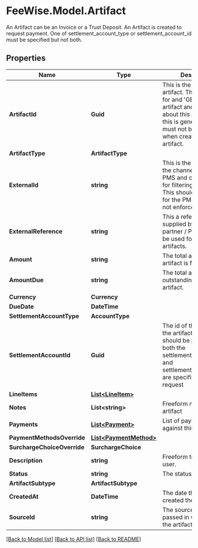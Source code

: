 # FeeWise.Model.Artifact
An Artifact can be an Invoice or a Trust Deposit. An Artifact is created to request payment. One of settlement_account_type or settlement_account_id must be specified but not both. 

## Properties

Name | Type | Description | Notes
------------ | ------------- | ------------- | -------------
**ArtifactId** | **Guid** | This is the uuid of the artifact. This will be used for and &#39;GET&#39; of the artifact and in webhooks about this artifact NB this is generated and must not be supplied when creating an artifact.  | [optional] 
**ArtifactType** | **ArtifactType** |  | 
**ExternalId** | **string** | This is the id supplied by the channel partner / PMS and can be used for filtering artifacts. This should be unique for the PMS but this is not enforced. | 
**ExternalReference** | **string** | This a reference supplied by the channel partner / PMS and can be used for filtering artifacts. | [optional] 
**Amount** | **string** | The total amount the artifact is for. | 
**AmountDue** | **string** | The total amount outstanding on this artifact. | [optional] 
**Currency** | **Currency** |  | [optional] 
**DueDate** | **DateTime** |  | [optional] 
**SettlementAccountType** | **AccountType** |  | [optional] 
**SettlementAccountId** | **Guid** | The id of the account the artifact settlement should be paid to.  NB, if both the settlement_account_type and settlement_account_id are specified, it is a bad request  | [optional] 
**LineItems** | [**List&lt;LineItem&gt;**](LineItem.md) |  | [optional] 
**Notes** | **List&lt;string&gt;** | Freeform notes on the artifact | [optional] 
**Payments** | [**List&lt;Payment&gt;**](Payment.md) | List of payments made against this artifact | [optional] 
**PaymentMethodsOverride** | [**List&lt;PaymentMethod&gt;**](PaymentMethod.md) |  | [optional] 
**SurchargeChoiceOverride** | **SurchargeChoice** |  | [optional] 
**Description** | **string** | Freeform text for API user. | [optional] 
**Status** | **string** | The status of the artifact | [optional] 
**ArtifactSubtype** | **ArtifactSubtype** |  | [optional] 
**CreatedAt** | **DateTime** | The date the partner created the artifact. | [optional] 
**SourceId** | **string** | The source ID that was passed in when creating the artifact. | [optional] 

[[Back to Model list]](../README.md#documentation-for-models) [[Back to API list]](../README.md#documentation-for-api-endpoints) [[Back to README]](../README.md)

